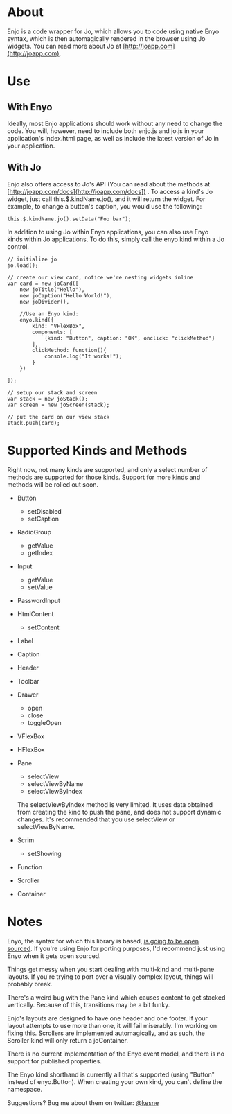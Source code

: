 About
=====

Enjo is a code wrapper for Jo, which allows you to code using native Enyo syntax, which is then automagically rendered in the browser using Jo widgets. You can read more about Jo at [http://joapp.com](http://joapp.com).

Use
===

With Enyo
---------
Ideally, most Enjo applications should work without any need to change the code. You will, however, need to include both enjo.js and jo.js in your application's index.html page, as well as include the latest version of Jo in your application.

With Jo
-------
Enjo also offers access to Jo's API (You can read about the methods at [http://joapp.com/docs](http://joapp.com/docs]) . To access a kind's Jo widget, just call this.$.kindName.jo(), and it will return the widget. For example, to change a button's caption, you would use the following:

	this.$.kindName.jo().setData("Foo bar");
	
In addition to using Jo within Enyo applications, you can also use Enyo kinds within Jo applications. To do this, simply call the enyo kind within a Jo control.
	
	// initialize jo
	jo.load();
	
	// create our view card, notice we're nesting widgets inline
	var card = new joCard([
	    new joTitle("Hello"),
	    new joCaption("Hello World!"),
	    new joDivider(),
	    
	    //Use an Enyo kind:
		enyo.kind({
        	kind: "VFlexBox",
        	components: [
        		{kind: "Button", caption: "OK", onclick: "clickMethod"}
        	],
        	clickMethod: function(){
        		console.log("It works!");
        	}
        })
        
	]);
	
	// setup our stack and screen
	var stack = new joStack();
	var screen = new joScreen(stack);
	
	// put the card on our view stack
	stack.push(card);

Supported Kinds and Methods
===========================

Right now, not many kinds are supported, and only a select number of methods are supported for those kinds. Support for more kinds and methods will be rolled out soon.
 
- Button

	- setDisabled
	- setCaption

- RadioGroup

	- getValue 
	- getIndex

- Input

	- getValue
	- setValue

- PasswordInput

- HtmlContent

	- setContent

- Label

- Caption

- Header
  
- Toolbar
  
- Drawer

	- open
	- close
	- toggleOpen

- VFlexBox

- HFlexBox

- Pane
	- selectView
	- selectViewByName
	- selectViewByIndex
	
	The selectViewByIndex method is very limited. It uses data obtained from creating the kind to push the pane, and does not support dynamic changes. It's recommended that you use selectView or selectViewByName.

- Scrim

	- setShowing

- Function
	
- Scroller

- Container
	

Notes
=====

Enyo, the syntax for which this library is based, [is going to be open sourced](http://www.hp.com/hpinfo/newsroom/press/2011/111209xa.html?mtxs=rss-corp-news). If you're using Enjo for porting purposes, I'd recommend just using Enyo when it gets open sourced.

Things get messy when you start dealing with multi-kind and multi-pane layouts. If you're trying to port over a visually complex layout, things will probably break. 

There's a weird bug with the Pane kind which causes content to get stacked vertically. Because of this, transitions may be a bit funky.

Enjo's layouts are designed to have one header and one footer. If your layout attempts to use more than one, it will fail miserably. I'm working on fixing this. Scrollers are implemented automagically, and as such, the Scroller kind will only return a joContainer.

There is no current implementation of the Enyo event model, and there is no support for published properties. 

The Enyo kind shorthand is currently all that's supported (using "Button" instead of enyo.Button). When creating your own kind, you can't define the namespace.

Suggestions? Bug me about them on twitter: [@kesne](http://twitter.com/kesne)